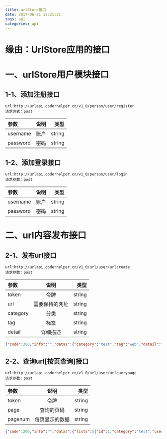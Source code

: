 ```yaml
---
title: urlStore接口
date: 2017-06-21 12:21:21
tags: api
categories: api
---
```

# 缘由：UrlStore应用的接口

<!--more-->

# 一、urlStore用户模块接口
## 1-1、添加注册接口
```
url:http://urlapi.coderhelper.cn/v1_0/person/user/register
请求方式：post
```

| 参数 | 说明 | 类型 |
| :--- | :----: | ----: |
| username | 账户 | string |
| password | 密码 | string |


## 1-2、添加登录接口
```
url:http://urlapi.coderhelper.cn/v1_0/person/user/login
请求参数：post
```

|参数|说明|类型|
|:---|:---:|---:|
|username|账户|string|
|password|密码|string|

# 二、url内容发布接口
## 2-1、发布url接口
```
url:http://urlapi.coderhelper.cn/v1_0/url/user/urlcreate
请求参数：post
```

|参数|说明|类型|
|:---|:---:|---:|
|token|令牌|string|
|url|需要保持的网址|string|
|category|分类|string|
|tag|标签|string|
|detail|详细描述|string|

```json
{"code":200,"info":"","datas":{"category":"test","tag":"web","detail":"justFortest","userId":"7393ee8db55db7ea99070676e0029972","id":1}}
```

## 2-2、查询url[按页查询]接口
```
url:http://urlapi.coderhelper.cn/v1_0/url/user/urlquerypage
请求参数：post
```

|参数|说明|类型|
|:---|:---:|---:|
|token|令牌|string|
|page|查询的页码|string|
|pagenum|每页显示的数据|string|

```json
{"code":200,"info":"","datas":{"lists":[{"id":1,"category":"test","userId":"7393ee8db55db7ea99070676e0029972","tag":"web","detail":"justFortest","url":""}]}}
```
